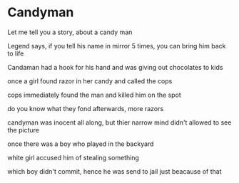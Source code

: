 # Candyman
<p>Let me tell you a story, about a candy man</p>
<p>Legend says, if you tell his name in mirror 5 times, you can bring him back to life</p>
<p>Candaman had a hook for his hand and was giving out chocolates to kids</p>
<p>once a girl found razor in her candy and called the cops</p>
<p>cops immediately found the man and killed him on the spot</p>
<p>do you know what they fond afterwards, more razors</p>
<p>candyman was inocent all along, but thier narrow mind didn't allowed to see the picture</p>
<p>once there was a boy who played in the backyard</p>
<p>white girl accused him of stealing something</p>
<p>which boy didn't commit, hence he was send to jail just beacause of that</p>
